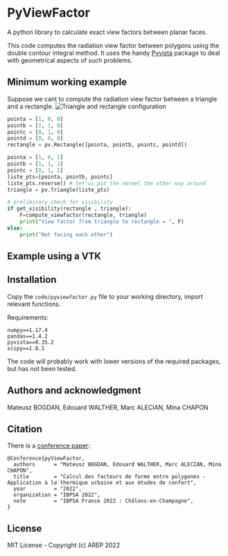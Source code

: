# PyViewFactor

A python library to calculate exact view factors between planar faces. 

This code computes the radiation view factor between polygons using the double contour integral method.
It uses the handy [Pyvista](https://docs.pyvista.org/) package to deal with geometrical aspects of such problems.

##  Minimum working example

Suppose we cant to compute the radiation view factor between a triangle and a rectangle.
![Triangle and rectangle configuration](/img/mwe.png)

```python
pointa = [1, 0, 0]
pointb = [1, 1, 0]
pointc = [0, 1, 0]
pointd = [0, 0, 0]
rectangle = pv.Rectangle([pointa, pointb, pointc, pointd])

pointa = [1, 0, 1]
pointb = [1, 1, 1]
pointc = [0, 1, 1]
liste_pts=[pointa, pointb, pointc]
liste_pts.reverse() # let'us put the normel the other way around
triangle = pv.Triangle(liste_pts)

# preliminary check for visibility
if get_visibility(rectangle , triangle):
    F=compute_viewfactor(rectangle, triangle)
    print("View factor from triangle to rectangle = ", F)
else:
    print("Not facing each other")
```

## Example using a VTK

## Installation
Copy the ```code/pyviewfactor.py``` file to your working directory, import relevant functions. 

Requirements: 
```
numpy==1.17.4
pandas==1.4.2
pyvista==0.35.2
scipy==1.8.1
```
The code will probably work with lower versions of the required packages, but has not been tested. 

## Authors and acknowledgment
Mateusz BOGDAN, Edouard WALTHER, Marc ALECIAN, Mina CHAPON

## Citation
There is a [conference paper](https://www.researchgate.net/publication/360835982_Calcul_des_facteurs_de_forme_entre_polygones_-Application_a_la_thermique_urbaine_et_aux_etudes_de_confort): 
```
@Conference{pyViewFactor,
  authors      = "Mateusz BOGDAN, Edouard WALTHER, Marc ALECIAN, Mina CHAPON",
  title        = "Calcul des facteurs de forme entre polygones - Application à la thermique urbaine et aux études de confort",
  year         = "2022",
  organization = "IBPSA 2022",
  note         = "IBPSA France 2022 : Châlons-en-Champagne",
}
```

## License
MIT License - Copyright (c) AREP 2022


